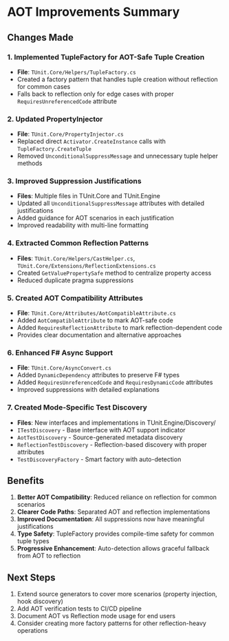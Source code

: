 # AOT Improvements Summary

## Changes Made

### 1. Implemented TupleFactory for AOT-Safe Tuple Creation
- **File**: `TUnit.Core/Helpers/TupleFactory.cs`
- Created a factory pattern that handles tuple creation without reflection for common cases
- Falls back to reflection only for edge cases with proper `RequiresUnreferencedCode` attribute

### 2. Updated PropertyInjector
- **File**: `TUnit.Core/PropertyInjector.cs`
- Replaced direct `Activator.CreateInstance` calls with `TupleFactory.CreateTuple`
- Removed `UnconditionalSuppressMessage` and unnecessary tuple helper methods

### 3. Improved Suppression Justifications
- **Files**: Multiple files in TUnit.Core and TUnit.Engine
- Updated all `UnconditionalSuppressMessage` attributes with detailed justifications
- Added guidance for AOT scenarios in each justification
- Improved readability with multi-line formatting

### 4. Extracted Common Reflection Patterns
- **Files**: `TUnit.Core/Helpers/CastHelper.cs`, `TUnit.Core/Extensions/ReflectionExtensions.cs`
- Created `GetValuePropertySafe` method to centralize property access
- Reduced duplicate pragma suppressions

### 5. Created AOT Compatibility Attributes
- **File**: `TUnit.Core/Attributes/AotCompatibleAttribute.cs`
- Added `AotCompatibleAttribute` to mark AOT-safe code
- Added `RequiresReflectionAttribute` to mark reflection-dependent code
- Provides clear documentation and alternative approaches

### 6. Enhanced F# Async Support
- **File**: `TUnit.Core/AsyncConvert.cs`
- Added `DynamicDependency` attributes to preserve F# types
- Added `RequiresUnreferencedCode` and `RequiresDynamicCode` attributes
- Improved suppressions with detailed explanations

### 7. Created Mode-Specific Test Discovery
- **Files**: New interfaces and implementations in TUnit.Engine/Discovery/
- `ITestDiscovery` - Base interface with AOT support indicator
- `AotTestDiscovery` - Source-generated metadata discovery
- `ReflectionTestDiscovery` - Reflection-based discovery with proper attributes
- `TestDiscoveryFactory` - Smart factory with auto-detection

## Benefits

1. **Better AOT Compatibility**: Reduced reliance on reflection for common scenarios
2. **Clearer Code Paths**: Separated AOT and reflection implementations
3. **Improved Documentation**: All suppressions now have meaningful justifications
4. **Type Safety**: TupleFactory provides compile-time safety for common tuple types
5. **Progressive Enhancement**: Auto-detection allows graceful fallback from AOT to reflection

## Next Steps

1. Extend source generators to cover more scenarios (property injection, hook discovery)
2. Add AOT verification tests to CI/CD pipeline
3. Document AOT vs Reflection mode usage for end users
4. Consider creating more factory patterns for other reflection-heavy operations
